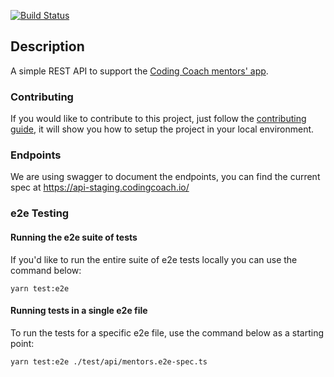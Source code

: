 
[![Build Status](https://travis-ci.org/Coding-Coach/find-a-mentor-api.svg?branch=master)](https://travis-ci.org/Coding-Coach/find-a-mentor-api)

## Description

A simple REST API to support the [Coding Coach mentors' app](https://mentors.codingcoach.io/).

### Contributing
If you would like to contribute to this project, just follow the [contributing guide](CONTRIBUTING.md), it will show you how to setup the project in your local environment.

### Endpoints
We are using swagger to document the endpoints, you can find the current spec at https://api-staging.codingcoach.io/

### e2e Testing

#### Running the e2e suite of tests

If you'd like to run the entire suite of e2e tests locally you can use the command below:

```
yarn test:e2e
```

#### Running tests in a single e2e file

To run the tests for a specific e2e file, use the command below as a starting point:

```
yarn test:e2e ./test/api/mentors.e2e-spec.ts
```
